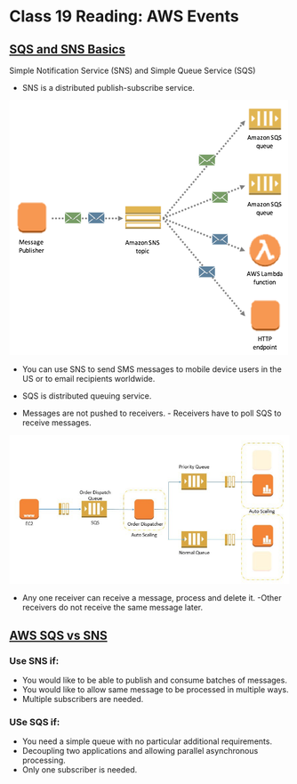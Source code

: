 # Class 19 Reading: AWS Events

## [SQS and SNS Basics](https://www.youtube.com/watch?v=UesxWuZMZqI)

Simple Notification Service (SNS) and Simple Queue Service (SQS)

- SNS is a distributed publish-subscribe service.

![SNS](assets/sns.png)

- You can use SNS to send SMS messages to mobile device users in the US or to email recipients worldwide.

- SQS is distributed queuing service.

- Messages are not pushed to receivers. - Receivers have to poll SQS to receive messages. 

![SQS](assets/sqs.png)

- Any one receiver can receive a message, process and delete it. 
-Other receivers do not receive the same message later. 

## [AWS SQS vs SNS](https://medium.com/awesome-cloud/aws-difference-between-sqs-and-sns-61a397bf76c5)

### Use SNS if: 

- You would like to be able to publish and consume batches of messages.
- You would like to allow same message to be processed in multiple ways.
- Multiple subscribers are needed.

### USe SQS if:

- You need a simple queue with no particular additional requirements.
- Decoupling two applications and allowing parallel asynchronous processing.
- Only one subscriber is needed.

